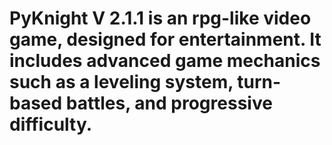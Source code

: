 # PyKnight V 2.1.1 is an rpg-like video game, designed for entertainment. It includes advanced game mechanics such as a leveling system, turn-based battles, and progressive difficulty.
